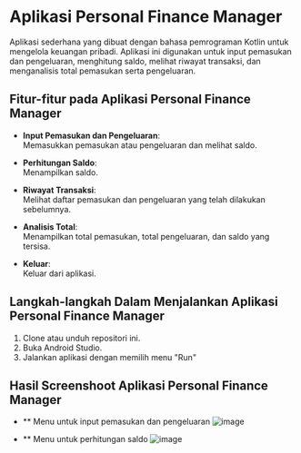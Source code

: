 # **Aplikasi Personal Finance Manager**

Aplikasi sederhana yang dibuat dengan bahasa pemrograman Kotlin untuk mengelola keuangan pribadi. Aplikasi ini digunakan untuk input pemasukan dan pengeluaran, menghitung saldo, melihat riwayat transaksi, dan menganalisis total pemasukan serta pengeluaran.

## **Fitur-fitur pada Aplikasi Personal Finance Manager**

- **Input Pemasukan dan Pengeluaran**:  
  Memasukkan pemasukan atau pengeluaran dan melihat saldo.
  
- **Perhitungan Saldo**:  
  Menampilkan saldo.

- **Riwayat Transaksi**:  
  Melihat daftar pemasukan dan pengeluaran yang telah dilakukan sebelumnya.

- **Analisis Total**:  
  Menampilkan total pemasukan, total pengeluaran, dan saldo yang tersisa.

- **Keluar**:  
  Keluar dari aplikasi.

## **Langkah-langkah Dalam Menjalankan Aplikasi Personal Finance Manager**

1. Clone atau unduh repositori ini.
2. Buka Android Studio.
3. Jalankan aplikasi dengan memilih menu "Run"


## **Hasil Screenshoot Aplikasi Personal Finance Manager**
- ** Menu untuk input pemasukan dan pengeluaran
![image](https://github.com/user-attachments/assets/c85c9f9e-80b7-42d9-bd3a-5af78471ff23)

- ** Menu untuk perhitungan saldo
![image](https://github.com/user-attachments/assets/0e2dd3d6-49e7-4044-adbe-7a9e8ba2ee0b)


